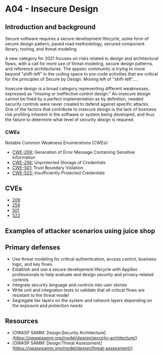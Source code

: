 # A04 - Insecure Design

## Introduction and background

Secure software requires a secure development lifecycle, some form of secure
design pattern, paved road methodology, secured component library, tooling,
and threat modeling.

A new category for 2021 focuses on risks related to design and architectural
flaws, with a call for more use of threat modeling, secure design patterns, and
reference architectures. The appsec community is trying to move beyond
"shift-left" in the coding space to pre-code activities that are critical
for the principles of Secure by Design. Moving left of "shift-left"....

Insecure design is a broad category representing different weaknesses,
expressed as “missing or ineffective control design.” An insecure design cannot
be fixed by a perfect implementation as by definition, needed security controls
were never created to defend against specific attacks. One of the factors that
contribute to insecure design is the lack of business risk profiling inherent
in the software or system being developed, and thus the failure to determine
what level of security design is required.

### CWEs

Notable Common Weakness Enumerations (CWEs):

- [CWE-209:](https://cwe.mitre.org/data/definitions/209.html)
Generation of Error Message Containing Sensitive Information
- [CWE-256:](https://cwe.mitre.org/data/definitions/256.html)
Unprotected Storage of Credentials
- [CWE-501:](https://cwe.mitre.org/data/definitions/501.html)
Trust Boundary Violation
- [CWE-522:](https://cwe.mitre.org/data/definitions/522.html)
Insufficiently Protected Credentials

## CVEs

- [209](https://www.opencve.io/cve?cwe=CWE-209)
- [256](https://www.opencve.io/cve?cwe=CWE-256)
- [501](https://www.opencve.io/cve?cwe=CWE-501)
- [522](https://www.opencve.io/cve?cwe=CWE-522)

## Examples of attacker scenarios using juice shop

## Primary defenses

- Use threat modeling for critical authentication, access control, business
logic, and key flows
- Establish and use a secure development lifecycle with AppSec professionals to
help evaluate and design security and privacy-related controls
- Integrate security language and controls into user stories
- Write unit and integration tests to validate that all critical flows are
resistant to the threat model
- Segregate tier layers on the system and network layers depending
on the exposure and protection needs

## Resources

- [OWASP SAMM: Design:Security Architecture]
(https://owaspsamm.org/model/design/security-architecture/)
- [OWASP SAMM: Design:Threat Assessment]
(https://owaspsamm.org/model/design/threat-assessment/)
